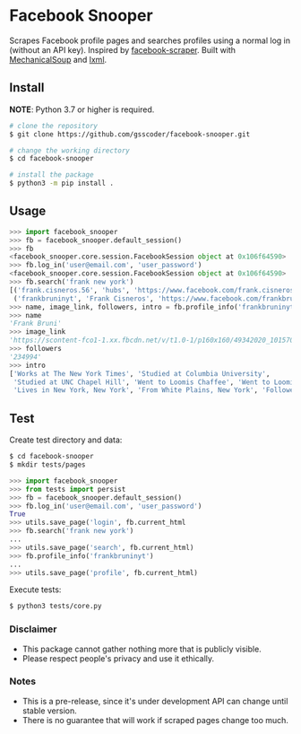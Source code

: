 # Facebook Snooper

Scrapes Facebook profile pages and searches profiles using a normal log in (without an API key). Inspired by [facebook-scraper](https://github.com/kevinzg/facebook-scraper).
Built with [MechanicalSoup](https://github.com/MechanicalSoup/MechanicalSoup) and [lxml](https://github.com/lxml/lxml).

## Install
**NOTE**: Python 3.7 or higher is required.
```sh
# clone the repository
$ git clone https://github.com/gsscoder/facebook-snooper.git

# change the working directory
$ cd facebook-snooper

# install the package
$ python3 -m pip install .
```

## Usage
```python
>>> import facebook_snooper
>>> fb = facebook_snooper.default_session()
>>> fb
<facebook_snooper.core.session.FacebookSession object at 0x106f64590>
>>> fb.log_in('user@email.com', 'user_password')
<facebook_snooper.core.session.FacebookSession object at 0x106f64590>
>>> fb.search('frank new york')
[('frank.cisneros.56', 'hubs', 'https://www.facebook.com/frank.cisneros.56'),
 ('frankbruninyt', 'Frank Cisneros', 'https://www.facebook.com/frankbruninyt')]
>>> name, image_link, followers, intro = fb.profile_info('frankbruninyt')
>>> name
'Frank Bruni'
>>> image_link
'https://scontent-fco1-1.xx.fbcdn.net/v/t1.0-1/p160x160/49342020_10157005134417363_1173260116078624768_o.jpg?_nc_cat=101&_nc_oc=AQliVuLJdFWX1at-6TPqNRWj3_T6I-cJvESxIfPvcFD1NNjRMGaDr0m8XUKZOwY3_kA&_nc_ht=scontent-fco1-1.xx&oh=c658885ef831fdcd1a7f7b6f3faa958d&oe=5E559A48'
>>> followers
'234994'
>>> intro
['Works at The New York Times', 'Studied at Columbia University',
 'Studied at UNC Chapel Hill', 'Went to Loomis Chaffee', 'Went to Loomis Chaffee, Windsor, Conn.',
 'Lives in New York, New York', 'From White Plains, New York', 'Followed by 234,994 people']
```

## Test
Create test directory and data:
```sh
$ cd facebook-snooper
$ mkdir tests/pages
```
```python
>>> import facebook_snooper 
>>> from tests import persist
>>> fb = facebook_snooper.default_session()
>>> fb.log_in('user@email.com', 'user_password')
True
>>> utils.save_page('login', fb.current_html
>>> fb.search('frank new york')
...
>>> utils.save_page('search', fb.current_html)
>>> fb.profile_info('frankbruninyt')
...
>>> utils.save_page('profile', fb.current_html)

```
Execute tests:
```sh
$ python3 tests/core.py
```

### Disclaimer
- This package cannot gather nothing more that is publicly visible.
- Please respect people's privacy and use it ethically.

### Notes
- This is a pre-release, since it's under development API can change until stable version.
- There is no guarantee that will work if scraped pages change too much.